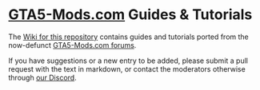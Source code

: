 # [GTA5-Mods.com](https://www.gta5-mods.com/) Guides & Tutorials

The [Wiki for this repository](../../wiki) contains guides and tutorials ported from the now-defunct [GTA5-Mods.com forums](https://forums.gta5-mods.com/).

If you have suggestions or a new entry to be added, please submit a pull request with the text in markdown, or contact the moderators otherwise through [our Discord](https://discord.gg/2PR7aMzD4U).
